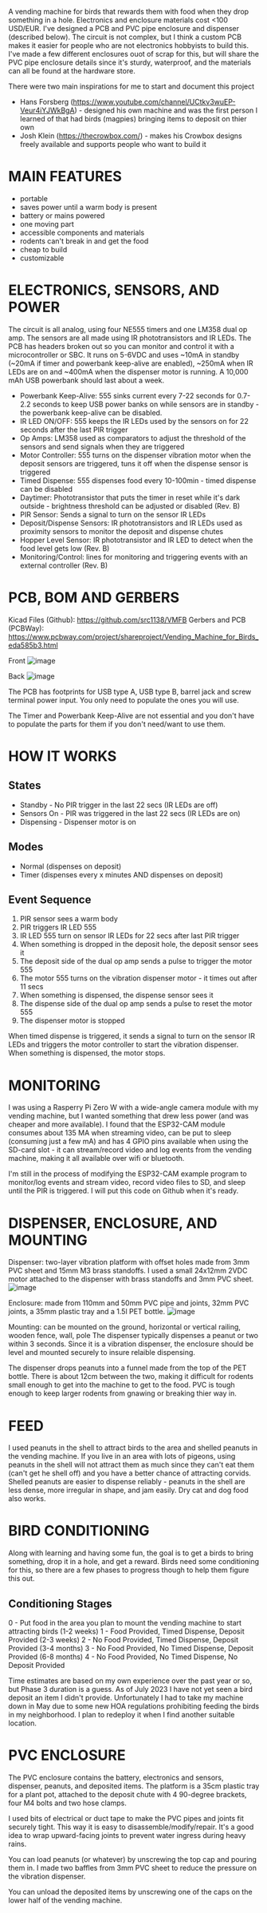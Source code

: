 A vending machine for birds that rewards them with food when they drop something in a hole. Electronics and enclosure materials cost <100 USD/EUR. I've designed a PCB and PVC pipe enclosure and dispenser (described below). The circuit is not complex, but I think a custom PCB makes it easier for people who are not electronics hobbyists to build this. I've made a few different enclosures ouot of scrap for this, but will share the PVC pipe enclosure details since it's sturdy, waterproof, and the materials can all be found at the hardware store.

There were two main inspirations for me to start and  document this project

- Hans Forsberg (https://www.youtube.com/channel/UCtkv3wuEP-Veur4iYJWkBgA) - designed his own machine and was the first person I learned of that had birds (magpies) bringing items to deposit on thier own
- Josh Klein (https://thecrowbox.com/) - makes his Crowbox designs freely available and supports people who want to build it

# MAIN FEATURES
- portable
- saves power until a warm body is present
- battery or mains powered
- one moving part
- accessible components and materials
- rodents can't break in and get the food
- cheap to build
- customizable

# ELECTRONICS, SENSORS, AND POWER

The circuit is all analog, using four NE555 timers and one LM358 dual op amp. The sensors are all made using IR phototransistors and IR LEDs. The PCB has headers broken out so you can monitor and control it with a microcontroller or SBC. It runs on 5-6VDC and uses ~10mA in standby (~20mA if timer and powerbank keep-alive are enabled), ~250mA when IR LEDs are on and ~400mA when the dispenser motor is running. A 10,000 mAh USB powerbank should last about a week.

- Powerbank Keep-Alive: 555 sinks current every 7-22 seconds for 0.7-2.2 seconds to keep USB power banks on while sensors are in standby - the powerbank keep-alive can be disabled.
- IR LED ON/OFF: 555 keeps the IR LEDs used by the sensors on for 22 seconds after the last PIR trigger
- Op Amps: LM358 used as comparators to adjust the threshold of the sensors and send signals when they are triggered
- Motor Controller: 555 turns on the dispenser vibration motor when the deposit sensors are triggered, tuns it off when the dispense sensor is triggered
- Timed Dispense: 555 dispenses food every 10-100min - timed dispense can be disabled
- Daytimer: Phototransistor that puts the timer in reset while it's dark outside - brightness threshold can be adjusted or disabled (Rev. B)
- PIR Sensor: Sends a signal to turn on the sensor IR LEDs
- Deposit/Dispense Sensors: IR phototransistors and IR LEDs used as proximity sensors to monitor the deposit and dispense chutes
- Hopper Level Sensor: IR phototransistor and IR LED to detect when the food level gets low (Rev. B)
- Monitoring/Control: lines for monitoring and triggering events with an external controller (Rev. B)

# PCB, BOM AND GERBERS

Kicad Files (Github): https://github.com/src1138/VMFB
Gerbers and PCB (PCBWay): https://www.pcbway.com/project/shareproject/Vending_Machine_for_Birds_eda585b3.html

Front
![image](https://github.com/src1138/VMFB/assets/15698079/49461066-83e9-48a8-94f1-31aabdd8c2f1)

Back
![image](https://github.com/src1138/VMFB/assets/15698079/f7248c04-e888-49ab-9023-a9d7b994f880)

The PCB has footprints for USB type A, USB type B, barrel jack and screw terminal power input. You only need to populate the ones you will use.

The Timer and Powerbank Keep-Alive are not essential and you don't have to populate the parts for them if you don't need/want to use them.

# HOW IT WORKS

## States
- Standby - No PIR trigger in the last 22 secs (IR LEDs are off)
- Sensors On - PIR was triggered in the last 22 secs (IR LEDs are on)
- Dispensing - Dispenser motor is on

## Modes

- Normal (dispenses on deposit)
- Timer (dispenses every x minutes AND dispenses on deposit)

## Event Sequence

1. PIR sensor sees a warm body
2. PIR triggers IR LED 555
3. IR LED 555 turn on sensor IR LEDs for 22 secs after last PIR trigger
4. When something is dropped in the deposit hole, the deposit sensor sees it
5. The deposit side of the dual op amp sends a pulse to trigger the motor 555
6. The motor 555 turns on the vibration dispenser motor - it times out after 11 secs
7. When something is dispensed, the dispense sensor sees it 
8. The dispense side of the dual op amp sends a pulse to reset the motor 555
9. The dispenser motor is stopped

When timed dispense is triggered, it sends a signal to turn on the sensor IR LEDs and triggers the motor controller to start the vibration dispenser. When something is dispensed, the motor stops.

# MONITORING

I was using a Rasperry Pi Zero W with a wide-angle camera module with my vending machine, but I wanted something that drew less power (and was cheaper and more available). I found that the ESP32-CAM module  consumes about 135 MA when streaming video, can be put to sleep (consuming just a few mA) and has 4 GPIO pins available when using the SD-card slot - it can stream/record video and log events from the vending machine, making it all available over wifi or bluetooth.

I'm still in the process of modifying the ESP32-CAM example program to monitor/log events and stream video, record video files to SD, and sleep until the PIR is triggered. I will put this code on Github when it's ready.

# DISPENSER, ENCLOSURE, AND MOUNTING

Dispenser: two-layer vibration platform with offset holes made from 3mm PVC sheet and 15mm M3 brass standoffs. I used a small 24x12mm 2VDC motor attached to the dispenser with brass standoffs and 3mm PVC sheet.
![image](https://github.com/src1138/VMFB/assets/15698079/7aa2b71b-9e1d-447d-a856-88bcf2f6c334)

Enclosure: made from 110mm and 50mm PVC pipe and joints, 32mm PVC joints, a 35mm plastic tray and a 1.5l PET bottle. 
![image](https://github.com/src1138/VMFB/assets/15698079/7a555fc7-618c-4dbf-8762-56bca356aacf)

Mounting: can be mounted on the ground, horizontal or vertical railing, wooden fence, wall, pole 
The dispenser typically dispenses a peanut or two within 3 seconds. Since it is a vibration dispenser, the enclosure should be level and mounted securely to insure relaible dispensing. 

The dispenser drops peanuts into a funnel made from the top of the PET bottle. There is about 12cm between the two, making it difficult for rodents small enough to get into the machine to get to the food. PVC is tough enough to keep larger rodents from gnawing or breaking thier way in.

# FEED

I used peanuts in the shell to attract birds to the area and shelled peanuts in the vending machine. If you live in an area with lots of pigeons, using peanuts in the shell will not attract them as much since they can't eat them (can't get he shell off) and you have a better chance of attracting corvids. Shelled peanuts are easier to dispense reliably - peanuts in the shell are less dense, more irregular in shape, and jam easily. Dry cat and dog food also works.

# BIRD CONDITIONING

Along with learning and having some fun, the goal is to get a birds to bring something, drop it in a hole, and get a reward. Birds need some conditioning for this, so there are a few phases to progress though to help them figure this out.

## Conditioning Stages
0 - Put food in the area you plan to mount the vending machine to start attracting birds
(1-2 weeks)
1 - Food Provided, Timed Dispense, Deposit Provided
(2-3 weeks)
2 - No Food Provided, Timed Dispense, Deposit Provided
(3-4 months)
3 - No Food Provided, No Timed Dispense, Deposit Provided
(6-8 months)
4 - No Food Provided, No Timed Dispense, No Deposit Provided

Time estimates are based on my own experience over the past year or so, but Phase 3 duration is a guess. As of July 2023 I have not yet seen a bird deposit an item I didn't provide. Unfortunately I had to take my machine down in May due to some new HOA regulations prohibiting feeding the birds in my neighborhood. I plan to redeploy it when I find another suitable location.

# PVC ENCLOSURE 

The PVC enclosure contains the battery, electronics and sensors, dispenser, peanuts, and deposited items. The platform is a 35cm plastic tray for a plant pot, attached to the deposit chute with 4 90-degree brackets, four M4 bolts and two hose clamps.

I used bits of electrical or duct tape to make the PVC pipes and joints fit securely tight. This way it is easy to disassemble/modify/repair. It's a good idea to wrap upward-facing joints to prevent water ingress during heavy rains.

You can load peanuts (or whatever) by unscrewing the top cap and pouring them in. I made two baffles from 3mm PVC sheet to reduce the pressure on the vibration dispenser.

You can unload the deposited items by unscrewing one of the caps on the lower half of the vending machine.
